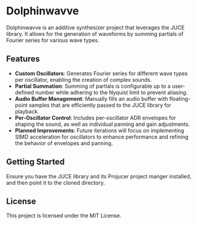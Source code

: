 # Dolphinwavve

Dolphinwavve is an additive synthesizer project that leverages the JUCE library. It allows for the generation of waveforms by summing partials of Fourier series for various wave types.

## Features

- **Custom Oscillators**: Generates Fourier series for different wave types per oscillator, enabling the creation of complex sounds.
- **Partial Summation**: Summing of partials is configurable up to a user-defined number while adhering to the Nyquist limit to prevent aliasing.
- **Audio Buffer Management**: Manually fills an audio buffer with floating-point samples that are efficiently passed to the JUCE library for playback.
- **Per-Oscillator Control**: Includes per-oscillator ADR envelopes for shaping the sound, as well as individual panning and gain adjustments.
- **Planned Improvements**: Future iterations will focus on implementing SIMD acceleration for oscillators to enhance performance and refining the behavior of envelopes and panning.

## Getting Started

Ensure you have the JUCE library and its Projucer project manger installed, and then point it to the cloned directory.

## License

This project is licensed under the MIT License.
